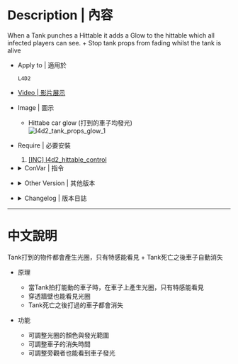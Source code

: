# Description | 內容
When a Tank punches a Hittable it adds a Glow to the hittable which all infected players can see.
+
Stop tank props from fading whilst the tank is alive

* Apply to | 適用於
    ```
    L4D2
    ```

* [Video | 影片展示](https://youtu.be/u7-D--uGlj8)

* Image | 圖示
    * Hittabe car glow (打到的車子均發光)
    <br/>![l4d2_tank_props_glow_1](image/l4d2_tank_props_glow_1.jpg)

* Require | 必要安裝
    1. [[INC] l4d2_hittable_control](https://github.com/fbef0102/Game-Private_Plugin/blob/main/L4D_插件/Require_檔案/scripting/include/l4d2_hittable_control.inc)

* <details><summary>ConVar | 指令</summary>

    * cfg/sourcemod/l4d2_tank_props_glow.cfg
        ```php
        // Prop Glow Color, three values between 0-255 separated by spaces. RGB Color255 - Red Green Blue.
        l4d2_tank_props_glow_color "255 255 255"

        // Time it takes for hittables that were punched by Tank to dissapear while tank is alive. (0=Off)
        l4d2_tank_props_glow_dissapear_time_alive "300.0"

        // Time it takes for hittables that were punched by Tank to dissapear after the Tank dies.
        l4d2_tank_props_glow_dissapear_time_death "10.0"

        // Show Hittable Glow for infected team while the tank is alive
        l4d2_tank_props_glow_enable "1"

        // How near to props do players need to be to enable their glow. (0=Any distance)
        l4d2_tank_props_glow_range_max "4500"

        // How near to props do players need to be to disable their glow. (0=Off)
        l4d2_tank_props_glow_range_min "256"

        // Spectators can see the glow too
        l4d2_tank_props_glow_spectators "1"

        // Only Tank can see the glow
        l4d2_tank_props_glow_tank_only "0"
        ```
</details>

* <details><summary>Other Version | 其他版本</summary>

    1. [l4d_tank_props](https://github.com/fbef0102/Rotoblin-AZMod/blob/master/SourceCode/scripting-az/l4d_tank_props.sp): (L4D1) Stop tank props from fading whilst the tank is alive + add Hittable Glow
        > (L4D1) Tank打到的物件都會產生光圈，只有特感能看見 + Tank死亡之後車子自動消失
</details>

* <details><summary>Changelog | 版本日誌</summary>

    * v2.8 (2025-10-25)
    * v2.7 (2023-3-18)
        * Optimize Code

    * v2.5 (2022-12-12)
        * Credit to [Sir, A1m`, Derpduck](https://github.com/SirPlease/L4D2-Competitive-Rework/blob/master/addons/sourcemod/scripting/l4d2_tank_props_glow.sp)
        
    * v2.0
        * fixed issue that tank hittable props disappear, this happens when tank is alive and then changes same map.

    * v1.8
        * update sm 1.10 syntax + improve code
    
    * v1.7
        * Converted plugin source to the latest syntax. Requires SourceMod 1.8 or newer.

    * v1.6
        * smooth glow for left4dead1

    * v1.5
        * Fixed a l4d1 value bug. Add Shadow Model color which attaches to the real hittable hitbox so that everyone including survivors can see.

    * v1.4
        * update l4d1 code syntax and make hittable prop glow better

    * v1.3 
        * fixed l4d1 problem when infected pass tank to AI

    * v1.2
        * update syntax

    * v1.0
        * [Initial Release](https://forums.alliedmods.net/showthread.php?t=312447)
</details>

- - - -
# 中文說明
Tank打到的物件都會產生光圈，只有特感能看見 + Tank死亡之後車子自動消失

* 原理
    * 當Tank拍打能動的車子時，在車子上產生光圈，只有特感能看見
    * 穿透牆壁也能看見光圈
    * Tank死亡之後打過的車子都會消失

* 功能
    * 可調整光圈的顏色與發光範圍
    * 可調整車子的消失時間
    * 可調整旁觀者也能看到車子發光






